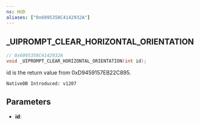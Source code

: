 ```yaml
---
ns: HUD
aliases: ["0x6095358C4142932A"]
---
```

## _UIPROMPT_CLEAR_HORIZONTAL_ORIENTATION

```c
// 0x6095358C4142932A
void _UIPROMPT_CLEAR_HORIZONTAL_ORIENTATION(int id);
```

id is the return value from 0xD9459157EB22C895.

```
NativeDB Introduced: v1207
```

## Parameters
* **id**:
